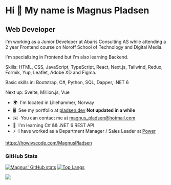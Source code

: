 Hi 👋 My name is Magnus Pladsen
===============================

Web Developer
-------------

I'm working as a Junior Developer at Abaris Consulting AS while attending a 2 year Frontend course on Noroff School of Technology and Digital Media.

I'm specializing in Frontend but I'm also learning Backend.

Skills: HTML, CSS, JavaScript, TypeScript, React, Next.js, Tailwind, Redux, Formik, Yup, Leaflet, Adobe XD and Figma.

Basic skills in: Bootstrap, C#, Python, SQL, Dapper, .NET 6

Next up: Svelte, Million.js, Vue

*   🌍  I'm located in Lillehammer, Norway
*   🖥️  See my portfolio at [pladsen.dev](http://pladsen.dev)  **Not updated in a while**
*   ✉️  You can contact me at [magnus\_pladsen@hotmail.com](mailto:magnus_pladsen@hotmail.com)
*   🧠  I'm learning C# && .NET 6 REST API
*   ⚡  I have worked as a Department Manager / Sales Leader at <a href="https://www.power.no">Power</a>

https://howivscode.com/MagnusPladsen



### GitHub Stats

[![Magnus' GitHub stats](https://github-readme-stats.pladsen.dev/api?username=MagnusPladsen&theme=dark)](https://github.com/anuraghazra/github-readme-stats) [![Top Langs](https://github-readme-stats.pladsen.dev/api/top-langs/?username=MagnusPladsen&layout=compact&theme=dark)](https://github.com/MagnusPladsen/github-readme-stats)


![](https://komarev.com/ghpvc/?username=MagnusPladsen&color=blue)
